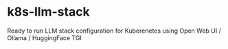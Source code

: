 # k8s-llm-stack
Ready to run LLM stack configuration for Kuberenetes using Open Web UI / Ollama / HuggingFace TGI
